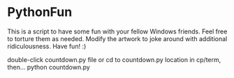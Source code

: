 PythonFun
=========

This is a script to have some fun with your fellow Windows friends. Feel free to torture them as needed.  Modify the artwork to joke around with additional ridiculousness.  Have fun!  :)

double-click countdown.py file
or
cd to countdown.py location in cp/term, then... python countdown.py
